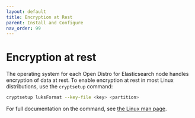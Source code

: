 ```yaml
---
layout: default
title: Encryption at Rest
parent: Install and Configure
nav_order: 99
---
```


# Encryption at rest

The operating system for each Open Distro for Elasticsearch node handles encryption of data at rest. To enable encryption at rest in most Linux distributions, use the `cryptsetup` command:

```bash
cryptsetup luksFormat --key-file <key> <partition>
```

For full documentation on the command, see [the Linux man page](http://man7.org/linux/man-pages/man8/cryptsetup.8.html).
